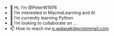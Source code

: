 - 👋 Hi, I’m @PeterW1976
- 👀 I’m interested in MacineLearning and AI
- 🌱 I’m currently learning Python
- 💞️ I’m looking to collaborate on ...
- 📫 How to reach me p.walasek@protonmail.com

<!---
PeterW1976/PeterW1976 is a ✨ special ✨ repository because its `README.md` (this file) appears on your GitHub profile.
You can click the Preview link to take a look at your changes.
--->
